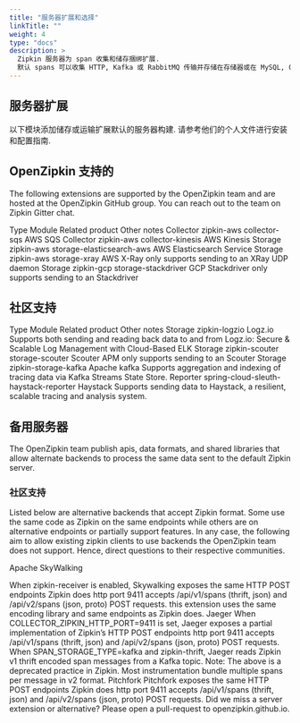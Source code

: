 ```yaml
---
title: "服务器扩展和选择"
linkTitle: ""
weight: 4
type: "docs"
description: >
  Zipkin 服务器为 span 收集和储存捆绑扩展.
  默认 spans 可以收集 HTTP, Kafka 或 RabbitMQ 传输并存储在存储器或在 MySQL, Cassandra 或 Elasticsearch.
---
```


## 服务器扩展

以下模块添加储存或运输扩展默认的服务器构建.
请参考他们的个人文件进行安装和配置指南.

## OpenZipkin 支持的

The following extensions are supported by the OpenZipkin team and are hosted at the OpenZipkin GitHub group. You can reach out to the team on Zipkin Gitter chat.

Type Module Related product Other notes
Collector zipkin-aws collector-sqs AWS SQS
Collector zipkin-aws collector-kinesis AWS Kinesis
Storage zipkin-aws storage-elasticsearch-aws AWS Elasticsearch Service
Storage zipkin-aws storage-xray AWS X-Ray only supports sending to an XRay UDP daemon
Storage zipkin-gcp storage-stackdriver GCP Stackdriver only supports sending to an Stackdriver

## 社区支持

Type Module Related product Other notes
Storage zipkin-logzio Logz.io Supports both sending and reading back data to and from Logz.io: Secure & Scalable Log Management with Cloud-Based ELK
Storage zipkin-scouter storage-scouter Scouter APM only supports sending to an Scouter
Storage zipkin-storage-kafka Apache kafka Supports aggregation and indexing of tracing data via Kafka Streams State Store.
Reporter spring-cloud-sleuth-haystack-reporter Haystack Supports sending data to Haystack, a resilient, scalable tracing and analysis system.

## 备用服务器

The OpenZipkin team publish apis, data formats, and shared libraries that allow alternate backends to process the same data sent to the default Zipkin server.

### 社区支持

Listed below are alternative backends that accept Zipkin format. Some use the same code as Zipkin on the same endpoints while others are on alternative endpoints or partially support features. In any case, the following aim to allow existing zipkin clients to use backends the OpenZipkin team does not support. Hence, direct questions to their respective communities.

Apache SkyWalking

When zipkin-receiver is enabled, Skywalking exposes the same HTTP POST endpoints Zipkin does
http port 9411 accepts /api/v1/spans (thrift, json) and /api/v2/spans (json, proto) POST requests.
this extension uses the same encoding library and same endpoints as Zipkin does.
Jaeger
When COLLECTOR_ZIPKIN_HTTP_PORT=9411 is set, Jaeger exposes a partial implementation of Zipkin’s HTTP POST endpoints
http port 9411 accepts /api/v1/spans (thrift, json) and /api/v2/spans (json, proto) POST requests.
When SPAN_STORAGE_TYPE=kafka and zipkin-thrift, Jaeger reads Zipkin v1 thrift encoded span messages from a Kafka topic.
Note: The above is a deprecated practice in Zipkin. Most instrumentation bundle multiple spans per message in v2 format.
Pitchfork
Pitchfork exposes the same HTTP POST endpoints Zipkin does
http port 9411 accepts /api/v1/spans (thrift, json) and /api/v2/spans (json, proto) POST requests.
Did we miss a server extension or alternative? Please open a pull-request to openzipkin.github.io.
